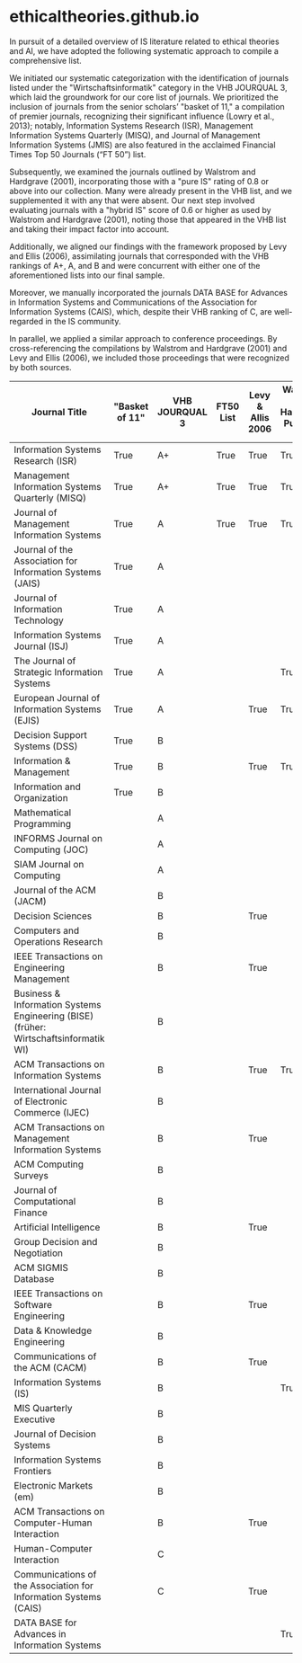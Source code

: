 # ethicaltheories.github.io

In pursuit of a detailed overview of IS literature related to ethical theories and AI, we have adopted the following systematic approach to compile a comprehensive list.

We initiated our systematic categorization with the identification of journals listed under the "Wirtschaftsinformatik" category in the VHB JOURQUAL 3, which laid the groundwork for our core list of journals. We prioritized the inclusion of journals from the senior scholars’ "basket of 11," a compilation of premier journals, recognizing their significant influence (Lowry et al., 2013); notably, Information Systems Research (ISR), Management Information Systems Quarterly (MISQ), and Journal of Management Information Systems (JMIS) are also featured in the acclaimed Financial Times Top 50 Journals (“FT 50”) list.

Subsequently, we examined the journals outlined by Walstrom and Hardgrave (2001), incorporating those with a "pure IS" rating of 0.8 or above into our collection. Many were already present in the VHB list, and we supplemented it with any that were absent. Our next step involved evaluating journals with a "hybrid IS" score of 0.6 or higher as used by Walstrom and Hardgrave (2001), noting those that appeared in the VHB list and taking their impact factor into account.

Additionally, we aligned our findings with the framework proposed by Levy and Ellis (2006), assimilating journals that corresponded with the VHB rankings of A+, A, and B and were concurrent with either one of the aforementioned lists into our final sample.

Moreover, we manually incorporated the journals DATA BASE for Advances in Information Systems and Communications of the Association for Information Systems (CAIS), which, despite their VHB ranking of C, are well-regarded in the IS community.

In parallel, we applied a similar approach to conference proceedings. By cross-referencing the compilations by Walstrom and Hardgrave (2001) and Levy and Ellis (2006), we included those proceedings that were recognized by both sources.



 | Journal Title | "Basket of 11" | VHB JOURQUAL 3 | FT50 List | Levy & Allis 2006 | Walstrom & Hardgrave Pure IS > 0.8 | Walstrom & Hardgrave Hybrid > 0.6 |
|---------------|----------------|----------------|-----------|-------------------|------------------------------------|-----------------------------------|
| Information Systems Research (ISR) | True | A+ | True | True | True |  |
| Management Information Systems Quarterly (MISQ) | True | A+ | True | True | True |  |
| Journal of Management Information Systems | True | A | True | True | True |  |
| Journal of the Association for Information Systems (JAIS) | True | A |  |  |  |  |
| Journal of Information Technology | True | A |  |  |  |  |
| Information Systems Journal (ISJ) | True | A |  |  |  |  |
| The Journal of Strategic Information Systems | True | A |  |  | True |  |
| European Journal of Information Systems (EJIS) | True | A |  | True | True |  |
| Decision Support Systems (DSS) | True | B |  |  |  |  |
| Information & Management | True | B |  | True | True |  |
| Information and Organization | True | B |  |  |  |  |
| Mathematical Programming |  | A |  |  |  |  |
| INFORMS Journal on Computing (JOC) |  | A |  |  |  | True |
| SIAM Journal on Computing |  | A |  |  |  |  |
| Journal of the ACM (JACM) |  | B |  |  |  |  |
| Decision Sciences |  | B |  | True |  |  |
| Computers and Operations Research |  | B |  |  |  |  |
| IEEE Transactions on Engineering Management |  | B |  | True |  |  |
| Business & Information Systems Engineering (BISE) (früher: Wirtschaftsinformatik WI) |  | B |  |  |  |  |
| ACM Transactions on Information Systems |  | B |  | True | True |  |
| International Journal of Electronic Commerce (IJEC) |  | B |  |  |  |  |
| ACM Transactions on Management Information Systems |  | B |  | True |  |  |
| ACM Computing Surveys |  | B |  |  |  |  |
| Journal of Computational Finance |  | B |  |  |  |  |
| Artificial Intelligence |  | B |  | True |  |  |
| Group Decision and Negotiation |  | B |  |  |  |  |
| ACM SIGMIS Database |  | B |  |  |  |  |
| IEEE Transactions on Software Engineering |  | B |  | True |  | True |
| Data & Knowledge Engineering |  | B |  |  |  |  |
| Communications of the ACM (CACM) |  | B |  | True |  | True |
| Information Systems (IS) |  | B |  |  | True |  |
| MIS Quarterly Executive |  | B |  |  |  |  |
| Journal of Decision Systems |  | B |  |  |  |  |
| Information Systems Frontiers |  | B |  |  |  |  |
| Electronic Markets (em) |  | B |  |  |  |  |
| ACM Transactions on Computer-Human Interaction |  | B |  | True |  |  |
| Human-Computer Interaction |  | C |  |  |  | True |
| Communications of the Association for Information Systems (CAIS) |  | C |  | True |  |  |
| DATA BASE for Advances in Information Systems |  |  |  |  | True |  |

